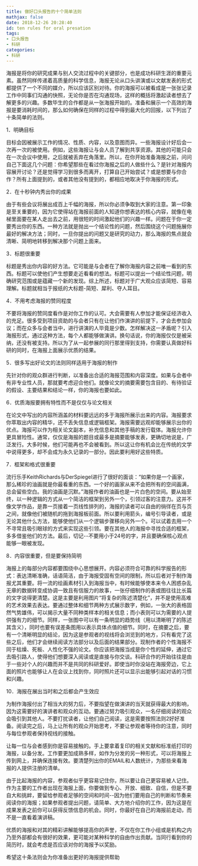 ```yaml
---
title: 做好口头报告的十个简单法则
mathjax: false
date: 2018-12-26 20:28:40
id: ten rules for oral presation
tags:
- 口头报告
- 科研
categories:
- 科研
---
```


海报是将你的研究成果与别人交流过程中的关键部分，也是成功科研生涯的重要元素。虽然同样传递着高质量的科学信息，海报无论从口头讲演或以文献发表的形式都提供了一个不同的媒介，所以应该区别对待。你的海报可以被看成是一张张记录工作中同事们沟通的快照，无论你是否在沟通现场，这样的概括将激起读者想去了解更多的兴趣。多数毕生的合作都是从一张海报开始的。准备和展示一个高效的海报是要消耗时间的，那么如何确保在同样的过程中得到最大化的回报，以下列出了十条简单的法则。

<!---more--->

1．明确目标

目标会因被展示工作的情况、性质、内容，以及意图而异。一些海报设计好后会一次再一次的被使用。例如，这些海报让与会人员了解到共享资源。其他的可能只会在一次会议中使用，之后就被丢弃在角落里。所以，在你开始准备海报之前，问问自己下面这几个问题：你希望那些在看过你海报之后的人做些什么？是针对海报内容展开讨论？还是觉得学习到很多而离开，打算自己开始尝试？或是想要与你合作？所有上面提到的，或者其他没有提到的，都相应地取决于你海报的形式。

2．在十秒钟内秀出你的成果

由于有些会议将展出成百上千幅的海报，所以你必须争取到大家的注意。第一印象是至关重要的，因为它使得站在海报前面的人知道你想表达的核心内容，就像在电梯里面要在某人走出去之前，用很短的时间激起他们的兴趣一样。问题在于你一定要秀出你的东西。一种方法就是抛出一个结论性的问题，然后围绕这个问题施展你最好的解决方法；同时，一旦你提出的问题又是研究的动力，那么海报的焦点就会清晰、简明地转移到解决那个问题上面来。

3．标题很重要

标题是秀出你内容的好方法。它可能是与会者在了解你海报内容之前唯一看到的东西。标题可以使他们产生想要走近看看的想法。标题可以提出一个结论性问题，明确研究范围或是蕴藏一个新的发现。综上所述，标题对于广大观众应该简短、容易理解。标题就相当于报纸的大标题-简短、犀利、夺人耳目。

4．不用考虑海报的赞同程度

不要将海报的赞同度看作是对你工作的认可。大会需要有人参加才能保证经济收入的充足。很多受到项目资助的与会者只有在让他们作演讲的前提下，才会去参加会议；而在众多与会者当中，进行讲演的人毕竟是少数。怎样解决这一矛盾呢？引入海报形式，通过这种方法，每个人都能够做演讲。换句话说，你的海报仅仅是被采纳，还没有被支持。所以为了从一起参展的同行那里得到支持，你需要认真做好科研的同时，在海报上面展示优质的结果。

5．很多写出好论文的法则同样适用于海报的制作

先针对你的观众群进行判断，以准备出合适的海报范围和内容深度。如果与会者中有非专业性人员，那就要考虑迎合他们。就像论文的摘要需要包含目的、有待验证的假设、主要结果和结论一样，你的海报也要如此。

6．优质海报要拥有特性而不是仅仅与论文相关

在论文中写出的内容所涵盖的材料要远远的多于海报所展示出来的内容。海报要求你萃取出内容的精华，还不丢失信息或逻辑框架。海报需要远观却能够展示出你的优点。海报可以作为相关论文副本，补充信息和其他手稿的发行载体。海报允许你更具冒险性。通常，仅仅是海报的题目或最多是摘要能够发表，更确切地说是，广泛发行。大多时候，他们可能再也不会被看到。所以这让你有机会比在传统的文学中说得更多，却不会成为永久记录的一部分。因此要利用好这些特质。

7．框架和格式很重要

流行乐手KeithRichards与DerSpiegel进行了很好的面谈：“如果你是一个画家，那么稀珍的油画就是你最看重的东西。一个好的画家从来不会把所有的空间画满，总会留些空白。我的油画是沉默。”海报作者的油画也是一片白色的空间。要从始至终，以一种逻辑的方式从一个简洁的框架到另外一个，引领过客的注意力。这并不像文学作品，是靠一页接着一页线性排列的，海报的读者可以自由的徜徉在页与页之间，就像他们被随机的拖到海报板前面。所以要利用箭头，编号引导读者，或是无论其他什么方法，能够使他们从一个逻辑步骤移向另外一个。可以试着去用一个不寻常且吸引眼球的方式来实现这些引领。要在其他人的海报中寻找合适的框架，多多借鉴他们的方法。最后，切记--不要用小于24号的字，并且要确保核心观点能够一眼被发现。

8．内容很重要，但是要保持简明

海报上的每部分内容都要围绕中心思想展开。内容必须符合可靠的科学报告的形式：表达清晰准确，话语简洁，由于海报受固有空间的限制，所以后者对于制作海报尤其重要。将一流的绘画素材引入到海报当中，有时候能够使本来令人困惑杂乱无章的数据转变成协调一致且有信服力的故事，一张仔细制作的表或图往往比长篇的文字说得更清楚。这是主要是利用图片“将复杂的陈述清楚化”，并不是使用高难的艺术效果去表达。要通过整体和细节两种方式展示数字，例如，一张大的表格固然气势雄伟，可以揭示大量不同种类样本的相关信息；而小表则可以为需要的人提供强有力的细节。同样，一张图中可以有一条明显的趋势线（用以清晰明了的陈述其含义），同时也要有误差条图用以表示具体点值的细节。同时，在摘要之后，要有一个清晰明显的结论，因为这是参观者的视线将会浏览到的地方，只有看完了这些之后，他们才会继续阅读方法部分以及后面的结果部分。现制作者的个性海报不同于枯燥、死板、人性化不强的论文。你应该把海报当成是你个性的延伸，通过它去吸引路人，使得他们想要深入阅读或是直接与你交谈。科研合作的开始往往是由于一些对个人的兴趣而并不是共同的科研爱好。即使当时你没站在海报旁边，它上面的照片也能够让人在会议上找到你，同时照片还可以显示出能够引起对话的习惯和兴趣。

10．海报在展出当时和之后都会产生效应

为制作海报付出了相当大的努力后，不要指望在做演讲的当天就获得最大的影响，因为这需要好的演讲者和观众的互动。要通过努力吸引观众，一名仔细阅读的观众会吸引到其他人。不要打扰读者，让他们自己阅读，这是需要按照法则2好好准备。阅读完之后，马上让所有的观众开始思考，不要让参观者等待你的注意，同时与每位参观者保持视线的接触。

让每一位与会者感到你是容易接触的。手上要拿着复印的相关文献和标准纸打印的海报，以备分发。工作要更加成熟多样，如作为分发的另一种形式，可以将海报上传到网上，并确保连接有效。要清楚列出你的EMAIL和人数统计，为那些来看海报的人提供注册的清单。

由于比起海报的内容，参观者似乎更容易记住你，所以要让自己更容易被人记住。作为主要的工作者出现在海报上面，你要做到专心、开放、细致、自信，但是不要自大和挑衅，要留给参观者足够的空间和时间--因为他们要用自己的判断和节奏来阅读你的海报；如果参观者提出问题，请简单、大方地介绍你的工作，因为这是在成果发表之前你可以获得反馈信息的机会。同时，你最好在自己的海报前走动，而不是一直看着演讲稿。

优质的海报和对其的精彩讲解能够提高你的声誉，不仅在你工作小组或是机构之内乃至外部都会有很好的效果，更可能对某种科学的自由作出贡献。当同行看到你的简历时，就会考虑是否应该对你的海报予以奖励。

希望这十条法则会为你准备出更好的海报提供帮助